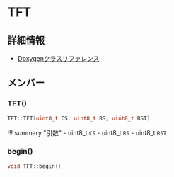 # TFT



## 詳細情報

- [Doxygenクラスリファレンス](https://lang-ship.com/reference/Arduino/latest/class_t_f_t.html)

## メンバー

### TFT()



```c
TFT::TFT(uint8_t CS, uint8_t RS, uint8_t RST)
```

!!! summary "引数"
	- uint8_t `CS` 
	- uint8_t `RS` 
	- uint8_t `RST` 



### begin()



```c
void TFT::begin()
```




